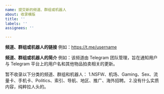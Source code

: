 ```yaml
---
name: 提交新的频道、群组或机器人
about: 收录模版
title: ''
labels: ''
assignees: ''

---
```


**频道、群组或机器人的链接**
例如：https://t.me/username

**频道、群组或机器人的简介**
例如：该频道由 Telegram 团队管理，旨在通知用户与 Telegram 平台上的用户名和其他物品拍卖相关的更新。

暂不收录以下分类的频道、群组和机器人：
1.NSFW、机场、Gaming、Sex、流量卡、手机卡、Politics、索引、导航、地区、推广、海外招聘。
2.没有什么实质内容，纯粹拉人头的。
